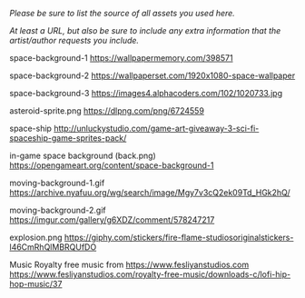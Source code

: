 *Please be sure to list the source of all assets you used here.*

*At least a URL, but also be sure to include any extra information that the artist/author requests you include.*

space-background-1
https://wallpapermemory.com/398571

space-background-2
https://wallpaperset.com/1920x1080-space-wallpaper

space-background-3
https://images4.alphacoders.com/102/1020733.jpg

asteroid-sprite.png
https://dlpng.com/png/6724559

space-ship
http://unluckystudio.com/game-art-giveaway-3-sci-fi-spaceship-game-sprites-pack/

in-game space background (back.png)
https://opengameart.org/content/space-background-1

moving-background-1.gif
https://archive.nyafuu.org/wg/search/image/Mgy7v3cQ2ek09Td_HGk2hQ/

moving-background-2.gif
https://imgur.com/gallery/g6XDZ/comment/578247217

explosion.png
https://giphy.com/stickers/fire-flame-studiosoriginalstickers-l46CmRhQlMBRQUfDO

Music
Royalty free music from https://www.fesliyanstudios.com
https://www.fesliyanstudios.com/royalty-free-music/downloads-c/lofi-hip-hop-music/37